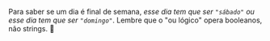 Para saber se um dia é final de semana, _esse dia tem que ser `"sábado"` ou esse dia tem que ser `"domingo"`_. Lembre que o "ou lógico" opera booleanos, não strings. :eyes:
